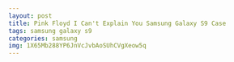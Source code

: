 ```yaml
---
layout: post
title: Pink Floyd I Can't Explain You Samsung Galaxy S9 Case
tags: samsung galaxy s9
categories: samsung
img: 1X65Mb288YP6JnVcJvbAoSUhCVgXeow5q
---
```

